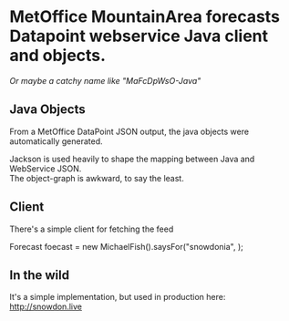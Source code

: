 # MetOffice MountainArea forecasts Datapoint webservice Java client and objects.

*Or maybe a catchy name like "MaFcDpWsO-Java"*

## Java Objects

From a MetOffice DataPoint JSON output, the java objects were automatically generated.

Jackson is used heavily to shape the mapping between Java and WebService JSON.  
The object-graph is awkward, to say the least.

## Client

There's a simple client for fetching the feed

 Forecast foecast = new MichaelFish().saysFor("snowdonia", <datapoint API key>);

## In the wild

It's a simple implementation, but used in production here: http://snowdon.live


   








